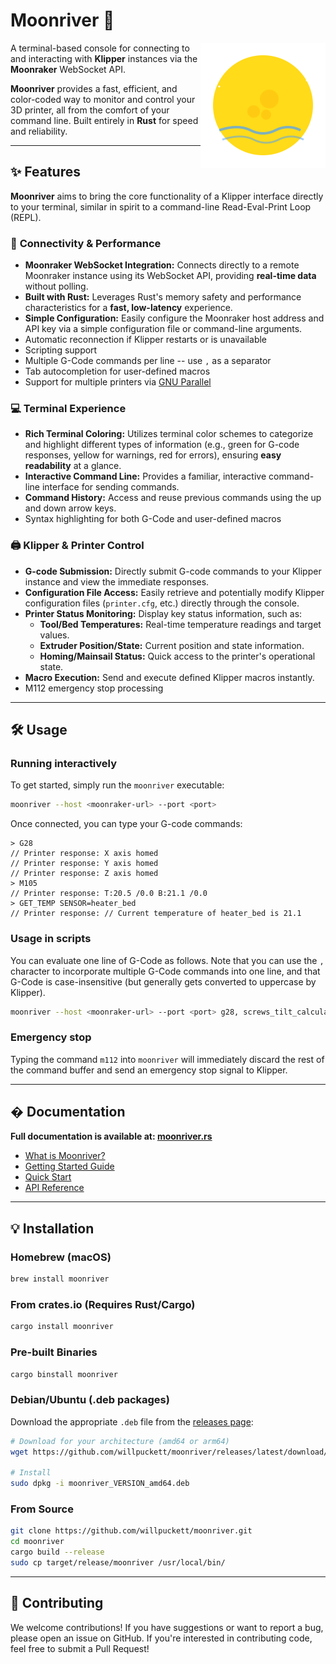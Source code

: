 # Moonriver 🌙

<img src="docs/public/logo.svg" align="right" width="200" alt="Moonriver Logo" />

A terminal-based console for connecting to and interacting with **Klipper**
instances via the **Moonraker** WebSocket API.

**Moonriver** provides a fast, efficient, and color-coded way to monitor and
control your 3D printer, all from the comfort of your command line. Built
entirely in **Rust** for speed and reliability.

---

## ✨ Features

**Moonriver** aims to bring the core functionality of a Klipper interface
directly to your terminal, similar in spirit to a command-line Read-Eval-Print
Loop (REPL).

### 🚀 **Connectivity & Performance**

- **Moonraker WebSocket Integration:** Connects directly to a remote Moonraker
  instance using its WebSocket API, providing **real-time data** without
  polling.
- **Built with Rust:** Leverages Rust's memory safety and performance
  characteristics for a **fast, low-latency** experience.
- **Simple Configuration:** Easily configure the Moonraker host address and API
  key via a simple configuration file or command-line arguments.
- Automatic reconnection if Klipper restarts or is unavailable
- Scripting support
- Multiple G-Code commands per line -- use `,` as a separator
- Tab autocompletion for user-defined macros
- Support for multiple printers via
  [GNU Parallel](https://www.gnu.org/software/parallel/)

### 💻 **Terminal Experience**

- **Rich Terminal Coloring:** Utilizes terminal color schemes to categorize and
  highlight different types of information (e.g., green for G-code responses,
  yellow for warnings, red for errors), ensuring **easy readability** at a
  glance.
- **Interactive Command Line:** Provides a familiar, interactive command-line
  interface for sending commands.
- **Command History:** Access and reuse previous commands using the up and down
  arrow keys.
- Syntax highlighting for both G-Code and user-defined macros

### 🖨️ **Klipper & Printer Control**

- **G-code Submission:** Directly submit G-code commands to your Klipper
  instance and view the immediate responses.
- **Configuration File Access:** Easily retrieve and potentially modify Klipper
  configuration files (`printer.cfg`, etc.) directly through the console.
- **Printer Status Monitoring:** Display key status information, such as:
  - **Tool/Bed Temperatures:** Real-time temperature readings and target values.
  - **Extruder Position/State:** Current position and state information.
  - **Homing/Mainsail Status:** Quick access to the printer's operational state.
- **Macro Execution:** Send and execute defined Klipper macros instantly.
- M112 emergency stop processing

---

## 🛠️ Usage

### Running interactively

To get started, simply run the `moonriver` executable:

```bash
moonriver --host <moonraker-url> --port <port>
```

Once connected, you can type your G-code commands:

```
> G28
// Printer response: X axis homed
// Printer response: Y axis homed
// Printer response: Z axis homed
> M105
// Printer response: T:20.5 /0.0 B:21.1 /0.0
> GET_TEMP SENSOR=heater_bed
// Printer response: // Current temperature of heater_bed is 21.1
```

### Usage in scripts

You can evaluate one line of G-Code as follows. Note that you can use the `,`
character to incorporate multiple G-Code commands into one line, and that G-Code
is case-insensitive (but generally gets converted to uppercase by Klipper).

```sh
moonriver --host <moonraker-url> --port <port> g28, screws_tilt_calculate
```

### Emergency stop

Typing the command `m112` into `moonriver` will immediately discard the rest of
the command buffer and send an emergency stop signal to Klipper.

---

## � Documentation

**Full documentation is available at: [moonriver.rs](https://moonriver.rs/)**

- [What is Moonriver?](https://moonriver.rs/guide/what-is-moonriver)
- [Getting Started Guide](https://moonriver.rs/guide/getting-started)
- [Quick Start](https://moonriver.rs/guide/quick-start)
- [API Reference](https://moonriver.rs/api/)

---

## 💡 Installation

### **Homebrew (macOS)**

```bash
brew install moonriver
```

### **From crates.io (Requires Rust/Cargo)**

```bash
cargo install moonriver
```

### **Pre-built Binaries**

```bash
cargo binstall moonriver
```

### **Debian/Ubuntu (.deb packages)**

Download the appropriate `.deb` file from the
[releases page](https://github.com/willpuckett/moonriver/releases):

```bash
# Download for your architecture (amd64 or arm64)
wget https://github.com/willpuckett/moonriver/releases/latest/download/moonriver_VERSION_amd64.deb

# Install
sudo dpkg -i moonriver_VERSION_amd64.deb
```

### **From Source**

```bash
git clone https://github.com/willpuckett/moonriver.git
cd moonriver
cargo build --release
sudo cp target/release/moonriver /usr/local/bin/
```

---

## 🤝 Contributing

We welcome contributions\! If you have suggestions or want to report a bug,
please open an issue on GitHub. If you're interested in contributing code, feel
free to submit a Pull Request\!
